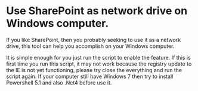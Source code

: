 # Use SharePoint as network drive on Windows computer.

If you like SharePoint, then you probably seeking to use it as a network drive, this tool can help you accomplish on your Windows computer.

It is simple enough for you just run the script to enable the feature. If this is first time you run this script, it may not work because the registry update to the IE is not yet functioning, please try close the everything and run the script again.  If your computer still have Windows 7 then try to install Powershell 5.1  and also .Net4 before use it.

